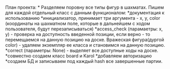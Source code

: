 <p> План проекта:
* Разделяем поровну все типы фигур в шахматаx. Пишем 
для каждой отдельный класс с данным функционалом:
    *документация к использованию
    *инициализатор, принимает три аргумента - x, y, color
    (координаты на шахматном поле, которые в дальнейшем с 
    ходом пользователя, будут перезаписываться)
    *access_check (парамаетры: x, y) - проверка на доступность введенной позиции,
    если верно - то перемещаемся на данную позицию на доске.
    Вражеская фигура(дургой color) - удаляем экземпляр ее класса и становимся на данную позицию. 
    *correct (параметры: None) - выделяет все доступные ходы на доске.
*совместно создаем класс board и Karol
*добавляем авторизацию
*создаем БД и записываем под каждый hash все завершенные партии.</p>
